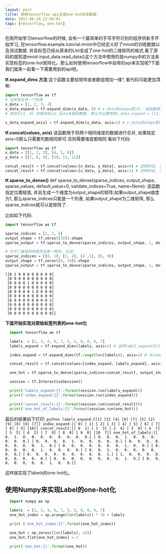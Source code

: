 ```yaml
---
layout: post
title: 使用tensorflow api生成one-hot标签数据
date: 2017-06-29 22:50:01
tags: [tensorflow, one-hot]
---
```


在刚开始学习tensorflow的时候, 会有一个最简单的手写字符识别的程序供新手开始学习, 在tensorflow.example.tutorial.mnist中已经定义好了mnist的训练数据以及测试数据. 并且标签已经从原来的List变成了one-hot的二维矩阵的格式.看了源码的就知道mnist.input_data.read_data()这个方法中使用的是numpy中的方法来实现标签的one-hot矩阵化。那么如何使用tensorflow中自带的api来实现呢?下面我们就来一起看一下需要用到的api吧。

**tf.expand_dims 方法**
这个函数主要给矩阵或者数组增加一维°, 看代码可能更加清晰:

```python
import tensorflow as tf
# 比如现在有一个列表
x_data = [1, 2, 3, 4]
x_data_expand = tf.expand_dims(x_data, 0) # x_data的shape是[4], 该函数表示在最前面的位置增加一维, 就会变成[1, 4]
# 而对于[1, 4] 的矩阵加上x_data本身的数据, 那么可以猜想到x_data_expand = [[1, 2, 3, 4]]

x_data_expand_axis1 = tf.expand_dims(x_data, axis=1) # x_data的shape是[4], 而axis=1表示在本来的矩阵的第1列加一维, 所以x_data_expand_axis1是[4, 1] 4行一列的矩阵, 并且把原始数据套进去可知: x_data_expand_axis1 = [[1], [2], [3], [4]], 但是这个axis的参数值不能大于矩阵的列数, 比如矩阵shape为[1, 2, 3] 那么axis=0 则会生成[1, 1, 2, 3], axis=1则会生成[1, 1, 2, 3], axis=2则会生成[1, 2, 1, 3], axis=3则会生成[1, 2, 3, 1]。就是在某一个位置插入一列
```

**tf.concat(values, axis)**
该函数用于将两个相同维度的数据进行合并, 如果指定axis=0那么只需要列数相同即可.否则需要维度都相同 看如下代码:

```python
import tensorflow as tf
x_data = [[1, 2, 3], [4, 5, 6]]
y_data = [[7, 8, 9], [10, 11, 12]]

concat_result = tf.concat(values=[x_data, y_data], axis=0) # 这样的话, 生成的数据是[[1, 2, 3], [7, 8, 9], [4, 5, 6], [10, 11, 12]]
concat_result = tf.concat(values=[x_data, y_data], axis=1) # 这样的话, 生成的数据是[[ 1  2  3  7  8  9], [ 4  5  6 10 11 12]], 三维的甚至更高维度的数据稍后再尝试
```

**tf.sparse_to_dense()**
def sparse_to_dense(sparse_indices,
                    output_shape,
                    sparse_values,
                    default_value=0,
                    validate_indices=True,
                    name=None):
该函数指定位置赋值, 并且生成一个维度为output_shape的矩阵;如果output_shape维度为1, 那么sparse_indices只能是一个列表, 如果output_shape为二维矩阵, 那么sparse_indices就可以是矩阵了.

比如如下代码:

```python
import tensorflow as tf

sparse_indices = [1, 2, 6]
output_shape = tf.zeros([10]).shape
sparse_output = tf.sparse_to_dense(sparse_indices, output_shape, 2, default_value=0) # 生成的结果为:sparse_output:[0 2 2 0 0 0 2 0 0 0] 就是在位置1, 2, 6的位置填充2 其余位置填充0

# 对于二维矩阵的填充也是一样的, 比如:
sparse_indices = [[0, 1], [2, 4], [4 ,5], [6, 9]]
output_shape = tf.zeros([6, 10]).shape
sparse_output = tf.sparse_to_dense(sparse_indices, output_shape, 1, default_value=0) #生成的数据如下:# 生成的数据如下:sparse_output:
```

```
[[0 1 0 0 0 0 0 0 0 0]
 [0 0 0 0 0 0 0 0 0 0]
 [0 0 0 0 1 0 0 0 0 0]
 [0 0 0 0 0 0 0 0 0 0]
 [0 0 0 0 0 1 0 0 0 0]
 [0 0 0 0 0 0 0 0 0 0]
 [0 0 0 0 0 0 0 0 0 1]
 [0 0 0 0 0 0 0 0 0 0]
 [0 0 0 0 0 0 0 0 0 0]
 [0 0 0 0 0 0 0 0 0 0]]
```

**下面开始实现对原始标签列表的one-hot化**

```python
  import tensorflow as tf

  labels  = [1, 3, 4, 8, 7, 5, 2, 9, 0, 8, 7]
  labels_expand = tf.expand_dims(labels, axis=1) # 这样label_expand为[11, 1]的数据

  index_expand = tf.expand_dims(tf.range(len(labels)), axis=1) # 与label_expand中的元素一一对应

  concat_result = tf.concat(values=[index_expand, labels_expand], axis=1) # 将上述两组数据组合在一起

  one_hot = tf.sparse_to_dense(sparse_indices=concat_result, output_shape=tf.zeros([len(labels), 10]).shape, sparse_values=1.0, default_value=0.0)

  session = tf.InteractiveSession()

  print('labels_expand:{}'.format(session.run(labels_expand)))
  print('index_expand:{}'.format(session.run(index_expand)))

  print('concat_result:{}'.format(session.run(concat_result)))
  print('one_hot_of_labels:{}'.format(session.run(one_hot)))
```

最后的结果如下打印:
    ```python
    labels_expand:[[1]
    [3]
    [4]
    [8]
    [7]
    [5]
    [2]
    [9]
    [0]
    [8]
    [7]]
    index_expand:[[ 0]
    [ 1]
    [ 2]
    [ 3]
    [ 4]
    [ 5]
    [ 6]
    [ 7]
    [ 8]
    [ 9]
    [10]]
    concat_result:[[ 0  1]
    [ 1  3]
    [ 2  4]
    [ 3  8]
    [ 4  7]
    [ 5  5]
    [ 6  2]
    [ 7  9]
    [ 8  0]
    [ 9  8]
    [10  7]]
    one_hot_of_labels:[[ 0.  1.  0.  0.  0.  0.  0.  0.  0.  0.]
    [ 0.  0.  0.  1.  0.  0.  0.  0.  0.  0.]
    [ 0.  0.  0.  0.  1.  0.  0.  0.  0.  0.]
    [ 0.  0.  0.  0.  0.  0.  0.  0.  1.  0.]
    [ 0.  0.  0.  0.  0.  0.  0.  1.  0.  0.]
    [ 0.  0.  0.  0.  0.  1.  0.  0.  0.  0.]
    [ 0.  0.  1.  0.  0.  0.  0.  0.  0.  0.]
    [ 0.  0.  0.  0.  0.  0.  0.  0.  0.  1.]
    [ 1.  0.  0.  0.  0.  0.  0.  0.  0.  0.]
    [ 0.  0.  0.  0.  0.  0.  0.  0.  1.  0.]
    [ 0.  0.  0.  0.  0.  0.  0.  1.  0.  0.]]
    ```

这样就实现了labels的one-hot化。

## 使用Numpy来实现Label的one-hot化

  ```python
    import numpy as np

    labels  = [1, 3, 4, 8, 7, 5, 2, 9, 0, 8, 7]
    one_hot_index = np.arange(len(labels)) * 10 + labels

    print ('one_hot_index:{}'.format(one_hot_index))

    one_hot = np.zeros((len(labels), 10))
    one_hot.flat[one_hot_index] = 1

    print('one_hot:{}'.format(one_hot))
  ```
